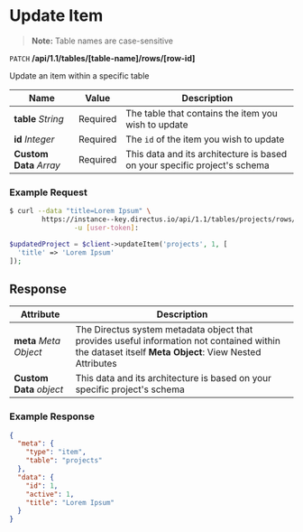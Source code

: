 # Update Item

> **Note:** Table names are case-sensitive

<span class="request">`PATCH` **/api/1.1/tables/[table-name]/rows/[row-id]**</span>

<span class="description">Update an item within a specific table</span>

<span class="arguments">Name</span> | Value | Description
--------|-----|------------
**table** _String_ | <span class="required">Required</span> | The table that contains the item you wish to update
**id** _Integer_ | <span class="required">Required</span> | The `id` of the item you wish to update
<span class="custom">**Custom Data**</span> _Array_ | <span class="required">Required</span> | <span class="custom">This data and its architecture is based on your specific project's schema</span>

### Example Request

```bash
$ curl --data "title=Lorem Ipsum" \
        https://instance--key.directus.io/api/1.1/tables/projects/rows/1 \
                -u [user-token]:
```

```php
$updatedProject = $client->updateItem('projects', 1, [
  'title' => 'Lorem Ipsum'
]);
```

## Response

<span class="attributes">Attribute</span> | Description
--------|------------
**meta** _Meta Object_ | The Directus system metadata object that provides useful information not contained within the dataset itself <a class="object">**Meta Object**: View Nested Attributes</a>
<span class="custom">**Custom Data**</span> _object_ | <span class="custom">This data and its architecture is based on your specific project's schema</span>

### Example Response

```json
{
  "meta": {
    "type": "item",
    "table": "projects"
  },
  "data": {
    "id": 1,
    "active": 1,
    "title": "Lorem Ipsum"
  }
}
```
